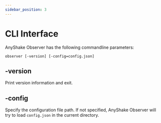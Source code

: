 ```yaml
---
sidebar_position: 3
---
```


# CLI Interface

AnyShake Observer has the following commandline parameters:

```
observer [-version] [-config=config.json]
```

## -version

Print version information and exit.

## -config

Specify the configuration file path. If not specified, AnyShake Observer will try to load `config.json` in the current directory.
